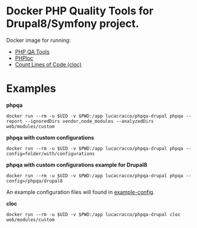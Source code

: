 # Docker PHP Quality Tools for Drupal8/Symfony project.

Docker image for running:

* [PHP QA Tools](https://edgedesigncz.github.io/phpqa/)
* [PHPloc](https://github.com/sebastianbergmann/phploc)
* [Count Lines of Code (cloc)](https://github.com/AlDanial/cloc)

# Examples

**phpqa**

    docker run --rm -u $UID -v $PWD:/app lucacracco/phpqa-drupal phpqa --report --ignoredDirs vendor,node_modules --analyzedDirs web/modules/custom

**phpqa with custom configurations**

    docker run --rm -u $UID -v $PWD:/app lucacracco/phpqa-drupal phpqa --config=folder/with/configurations

**phpqa with custom configurations example for Drupal8**

    docker run --rm -u $UID -v $PWD:/app lucacracco/phpqa-drupal phpqa --config=/phpqa/drupal8

An example configuration files will found in [example-config](example-config).

**cloc**

    docker run --rm -u $UID -v $PWD:/app lucacracco/phpqa-drupal cloc web/modules/custom
